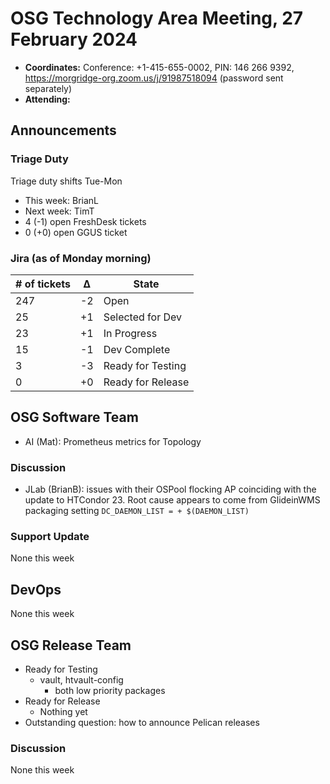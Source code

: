 # OSG Technology Area Meeting, 27 February 2024

-   **Coordinates:** Conference: +1-415-655-0002, PIN: 146 266 9392,
    <https://morgridge-org.zoom.us/j/91987518094> (password sent separately)
-   **Attending:** 

## Announcements

### Triage Duty

Triage duty shifts Tue-Mon

-   This week: BrianL
-   Next week: TimT
-   4 (-1) open FreshDesk tickets
-   0 (+0) open GGUS ticket

### Jira (as of Monday morning)

| # of tickets | &Delta; | State             |
|--------------|---------|-------------------|
| 247          | -2      | Open              |
| 25           | +1      | Selected for Dev  |
| 23           | +1      | In Progress       |
| 15           | -1      | Dev Complete      |
| 3            | -3      | Ready for Testing |
| 0            | +0      | Ready for Release |

## OSG Software Team

-   AI (Mat): Prometheus metrics for Topology

### Discussion

-   JLab (BrianB): issues with their OSPool flocking AP coinciding with the update to HTCondor 23.
    Root cause appears to come from GlideinWMS packaging setting `DC_DAEMON_LIST = + $(DAEMON_LIST)`

### Support Update

None this week

## DevOps

None this week

## OSG Release Team

-   Ready for Testing
    -   vault, htvault-config
        - both low priority packages
-   Ready for Release
    -   Nothing yet
-   Outstanding question: how to announce Pelican releases

### Discussion

None this week
